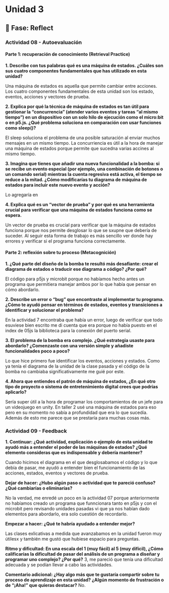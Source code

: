 # Unidad 3


## 🤔 Fase: Reflect

### Actividad 08 - Autoevaluación

#### Parte 1: recuperación de conocimiento (Retrieval Practice)

**1. Describe con tus palabras qué es una máquina de estados. ¿Cuáles son sus cuatro componentes fundamentales que has utilizado en esta unidad?**

Una máquina de estados es aquella que permite cambiar entre acciones. Los cuatro componentes fundamentales de esta unidad son los estado, eventos, acciones y vectores de prueba.


**2. Explica por qué la técnica de máquina de estados es tan útil para gestionar la “concurrencia” (atender varios eventos y tareas “al mismo tiempo”) en un dispositivo con un solo hilo de ejecución como el micro:bit o en p5.js. ¿Qué problema soluciona en comparación con usar funciones como sleep()?**

El sleep soluciona el problema de una posible saturación al enviar muchos mensajes en un mismo tiempo. La concurriencia es útil a la hora de manejar una máquina de estados porque permite que sucedna varias accines al mismo tiempo.


**3. Imagina que tienes que añadir una nueva funcionalidad a la bomba: si se recibe un evento especial (por ejemplo, una combinación de botones o un comando serial) mientras la cuenta regresiva está activa, el tiempo se reduce a la mitad. ¿Cómo modificarías tu diagrama de máquina de estados para incluir este nuevo evento y acción?**

Lo agregaría en

**4. Explica qué es un “vector de prueba” y por qué es una herramienta crucial para verificar que una máquina de estados funciona como se espera.**

Un vector de prueba es crucial para verificar que la máquina de estados funciona porque nos permite desglosar lo que se sxupne que debería de suceder. Al seguir esta forma de trabajo es más sencillo ver donde hay errores y verificar si el programa funciona correctamente.


#### Parte 2: reflexión sobre tu proceso (Metacognición)

**1. ¿Qué parte del diseño de la bomba te resultó más desafiante: crear el diagrama de estados o traducir ese diagrama a código? ¿Por qué?**

El código para p5js y microbit porque no habíamos hecho antes un programa que permitiera manejar ambos por lo que había que pensar en cómo abordarlo.

**2. Describe un error o “bug” que encontraste al implementar tu programa. ¿Cómo te ayudó pensar en términos de estados, eventos y transiciones a identificar y solucionar el problema?**

En la actividad 7 encontraba que había un error, luego de verificar que todo esuviese bien escrito me di cuenta que era porque no había puesto en el index de 05js la biblioteca para la conexión del puerto serial.

**3. El problema de la bomba era complejo. ¿Qué estrategia usaste para abordarlo? ¿Comenzaste con una versión simple y añadiste funcionalidades poco a poco?**

Lo que hice primero fue identificar los eventos, acciones y estados. Como ya tenía el diagrama de la unidad de la clase pasada y el código de la bomba no cambiaba significativamente me guié por este.

**4. Ahora que entiendes el patrón de máquina de estados, ¿En qué otro tipo de proyecto o sistema de entretenimiento digital crees que podrías aplicarlo?**

Sería super útil a la hora de programar los comportamientos de un jefe para un videojuego en unity. En taller 2 usé una máquina de estados para eso pero en su momento no sabía a profundidad que era lo que sucedía. Además de esto me parece que se prestaría para muchas cosas más.



### Actividad 09 - Feedback

**1. Continuar: ¿Qué actividad, explicación o ejemplo de esta unidad te ayudó más a entender el poder de las máquinas de estados? ¿Qué elemento consideras que es indispensable y debería mantener?**

Cuando hicimos el diagrama en el que desglosabamos el código y lo que debía de pasar, me ayudó a entender bien el funcionamiento de las acciones, estados, eventos y vectores de prueba.


**Dejar de hacer: ¿Hubo algún paso o actividad que te pareció confuso? ¿Qué cambiarías o eliminarías?**

No la verdad, me enredé un poco en la actividad 07 porque anteriormente no habíamos creado un programa que funncionara tanto en p5js y con el microbit pero revisando unidades pasadas vi que ya nos habían dado elementos para abordarlo, era solo cuestión de recordarlo.


**Empezar a hacer: ¿Qué te habría ayudado a entender mejor?**

Las clases exlicativas a medida que avanzabamos en la unidad fueron muy útilesx y también me gustó que hubiese espacio para preguntas.


**Ritmo y dificultad: En una escala del 1 (muy fácil) al 5 (muy difícil), ¿Cómo calificarías la dificultad de pasar del análisis de un programa a diseñar y programar uno complejo? ¿Por qué?**
3, me pareció que tenía una dificultad adecuada y se podían llevar a cabo las actividades.

**Comentario adicional: ¿Hay algo más que te gustaría compartir sobre tu proceso de aprendizaje en esta unidad? ¿Algún momento de frustración o de “¡Aha!” que quieras destacar?**
No.




